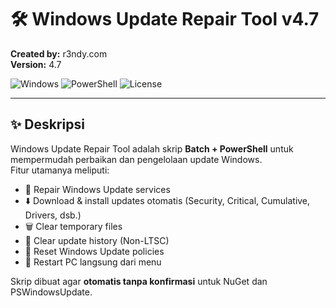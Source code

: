 # 🛠️ Windows Update Repair Tool v4.7

**Created by:** r3ndy.com  
**Version:** 4.7  

![Windows](https://img.shields.io/badge/OS-Windows-blue) ![PowerShell](https://img.shields.io/badge/PowerShell-5.1+-brightgreen) ![License](https://img.shields.io/badge/License-Free-brightgreen)

---

## ✨ Deskripsi
Windows Update Repair Tool adalah skrip **Batch + PowerShell** untuk mempermudah perbaikan dan pengelolaan update Windows.  
Fitur utamanya meliputi:

- 🔧 Repair Windows Update services  
- ⬇️ Download & install updates otomatis (Security, Critical, Cumulative, Drivers, dsb.)  
- 🗑️ Clear temporary files  
- 🧹 Clear update history (Non-LTSC)  
- 🔄 Reset Windows Update policies  
- 🔁 Restart PC langsung dari menu  

Skrip dibuat agar **otomatis tanpa konfirmasi** untuk NuGet dan PSWindowsUpdate.
